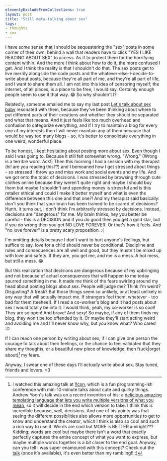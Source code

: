 ```yaml
---
eleventyExcludeFromCollections: true
layout: post
title: "Still meta-talking about sex"
tags:
- thoughts
- sex
---
```


I have some sense that I should be sequestering the "sex" posts in some corner of their own, behind a wall that readers have to click "YES I LIKE READING ABOUT SEX" to access. As if to protect them for the horrifying content within. And the more I think about how to do it, the more confused I get. And I think the reality is that I shouldn't do that. The sex posts get to live merrily alongside the code posts and the whatever-else-I-decide-to-write about posts, because they're all part of me, and they're all part of life, and I want to share them all. I am not into this idea of censoring myself; the internet, of all places, is a place to be free, I would say. Certainly enough people seem to use it that way. :joy: So why shouldn't I?<!--more-->

Relatedly, someone emailed me to say my last post [Let's talk about sex baby](/posts/2020-04-25-lets-talk-about-sex-baby) resonated with them, because they've been thinking about where to put different parts of their creations and whether they should be separated and what that means. And it just feels like too much overhead and confusion to categorize everything, and if I try to maintain a blog for every one of my interests then I will never maintain any of them because that would be way too many blogs - so, it's better to consolidate everything in one weird, wonderful place.

To be honest, I kept hesitating about posting more about sex. Even though I said I was going to. Because it still felt somewhat wrong. "Wrong." (Wrong is a terrible word. Ack!) Then this morning I had a session with my therapist (hi! are you reading this??) and I bemoaned how I get stressed about things - so stressed I throw up and miss work and social events and my life. And we got onto the topic of decisions. I was stressed by browsing through cute clothes online because they weren't quite right and maybe I should buy them but maybe I shouldn't and spending money is stressful and is this retailer ethical and could I make it better myself and what is even the difference between this one and that one?! And my therapist said basically: don't you think that your brain has been trained to be scared of decisions? Hunh. It turns out, I don't think I'm arbitrarily stressed by decisions. Instead, decisions are "dangerous" for me. My brain thinks, hey you better be careful - this is a DECISION and if you do good then you get a gold star, but if you do wrong then you get NO LOVE FOREVER. Or that's how it feels. And "no love forever" is a pretty scary proposition. :(

I'm omitting details because I don't want to hurt anyone's feelings, but suffice to say, love for a child should never be conditional. Discipline and rules and consequences are all well and good, but they mustn't be mixed up with love and safety. If they are, you get me, and me is a mess. A hot mess, but still a mess. :joy:

But this realization that decisions are dangerous because of my upbringing and not because of actual consequences that will happen to me today spurred something in me. It made me think of the fears swirling around my head about posting blogs about sex. People will judge me? Think I'm weird? Disgusting? A freak? But those things seem so unlikely, or at least unlikely in any way that will actually impact me. If strangers feel them, whatever - too bad for them (teehee!). If I read a co-worker's blog and it had posts about sex I would totally be into it. I would think, yeah, my co-worker is so cool! They are so open! And brave! And sexy! So maybe, if any of them finds my blog, they won't be too offended by it. Or maybe they'll start acting weird and avoiding me and I'll never know why, but you know what? Who cares! :D

If I can reach one person by writing about sex, if I can give one person the courage to talk about their feelings, or the chance to feel validated that they share my thoughts, or a beautiful new piece of knowledge, then f(uck\|orget about)[^1] my fears.

Anyway, I swear one of these days I'll _actually_ write about sex. Stay tuned, friends and lovers. <3

[^1]: I watched this amazing talk at [!!con](https://bangbangcon.com/), which is a fun programming-ish conference with mini 10-minute talks about cute and quirky things. Andrew Yoon's talk was on a recent invention of his: a [delicious amazing templating language that lets you write multiple versions of what you mean](https://bangbangcon.com/speakers.html#andrew-yoon), so it will decide in the end which version to take. I think this is incredible because, well, decisions. And one of his points was that seeing the different possibilities also allows more opportunities to get to know and understand the creator, which I think is also so cool and such a rich way to use it. Words are cool but MORE is BETTER amiright??? Kidding; words are cool but maybe there isn't a word that exactly perfectly captures the entire concept of what you want to express, but maybe multiple words together is a _bit_ closer to the end goal. Anyway, can you tell I was super enamoured with this concept? Check out the [talk](https://bangbangcon.com/recordings.html) (once it's available), it's even better than my rambling!! ;)
